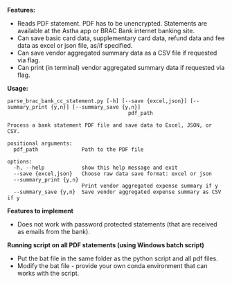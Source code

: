 **Features:**
* Reads PDF statement. PDF has to be unencrypted. Statements are available at the Astha app or BRAC Bank internet banking site.
* Can save basic card data, supplementary card data, refund data and fee data as excel or json file, as/if specified.
* Can save vendor aggregated summary data as a CSV file if requested via flag.
* Can print (in terminal) vendor aggregated summary data if requested via flag.

**Usage:**

```
parse_brac_bank_cc_statement.py [-h] [--save {excel,json}] [--summary_print {y,n}] [--summary_save {y,n}]
                                       pdf_path

Process a bank statement PDF file and save data to Excel, JSON, or CSV.

positional arguments:
  pdf_path              Path to the PDF file

options:
  -h, --help            show this help message and exit
  --save {excel,json}   Choose raw data save format: excel or json
  --summary_print {y,n}
                        Print vendor aggregated expense summary if y
  --summary_save {y,n}  Save vendor aggregated expense summary as CSV if y
```

**Features to implement**
* Does not work with password protected statements (that are received as emails from the bank).

**Running script on all PDF statements (using Windows batch script)**
- Put the bat file in the same folder as the python script and all pdf files.
- Modify the bat file - provide your own conda environment that can works with the script.

